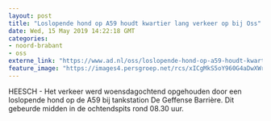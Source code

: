 ```yaml
---
layout: post
title: "Loslopende hond op A59 houdt kwartier lang verkeer op bij Oss"
date: Wed, 15 May 2019 14:22:18 GMT
categories: 
- noord-brabant 
- oss 
externe_link: "https://www.ad.nl/oss/loslopende-hond-op-a59-houdt-kwartier-lang-verkeer-op-bij-oss~a3dff5c2/"
feature_image: "https://images4.persgroep.net/rcs/xICgMkS5oY960G4aDwXWrIU0szc/diocontent/148440963/_fitwidth/400/?appId=21791a8992982cd8da851550a453bd7f&quality=0.7"
---
```


HEESCH - Het verkeer werd woensdagochtend opgehouden door een loslopende hond op de A59 bij tankstation De Geffense Barrière. Dit gebeurde midden in de ochtendspits rond 08.30 uur.
